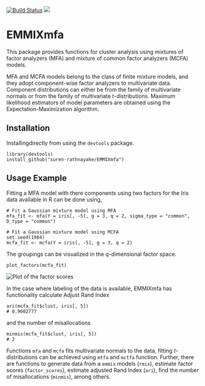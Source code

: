 [![Build Status](https://travis-ci.org/suren-rathnayake/EMMIXmfa.svg?branch=master)](https://travis-ci.org/suren-rathnayake/EMMIXmfa)
![](https://cranlogs.r-pkg.org/badges/grand-total/EMMIXmfa)

# EMMIXmfa

This package provides functions for cluster analysis using
mixtures of factor analyzers (MFA) and mixture of common factor
analyzers (MCFA) models. 

MFA and MCFA models belong to the class of finite mixture models,
and they adopt component-wise factor analyzers to multivariate data. 
Component distributions can either be from the family of multivariate normals
or from the family of multivariate _t_-distributions.
Maximum likelihood estimators of model parameters are obtained using 
the Expectation-Maximization algorithm.  

## Installation

Installingdirectly from using the `devtools` package.

```
library(devtools)
install_github("suren-rathnayake/EMMIXmfa")
```

## Usage Example

Fitting a MFA model with there components using two factors for the Iris data available in
R can be done using,  
```
# Fit a Gaussian mixture model using MFA
mfa_fit <- mfa(Y = iris[, -5], g = 3, q = 2, sigma_type = "common", D_type = "common")

# Fit a Gaussian mixture model using MCFA
set.seed(1984)
mcfa_fit <- mcfa(Y = iris[, -5], g = 3, q = 2)
```

The groupings can be visualized in the _q_-dimensional factor space.
```
plot_factors(mcfa_fit)
```
![Plot of the factor scores](https://raw.githubusercontent.com/suren-rathnayake/misc/master/iris_mcfa_q2.png)

In the case where labeling of the data is available, EMMIXmfa has functionality calculate Adjust Rand Index
```
ari(mcfa_fit$clust, iris[, 5])
# 0.9602777
```
and the number of misallocations
```
minmis(mcfa_fit$clust, iris[, 5])
# 2
```

Functions `mfa` and `mcfa` fits multivariate normals to the data, fitting _t_-distributions can be achieved
using `mtfa` and `mctfa` function. Further, there are functions to generate data from a `emmix`
models (`rmix`), estimate factor scores (`factor_scores`), estimate adjusted Rand Index (`ari`),
find the number of misallocations (`minmis`), among others.
